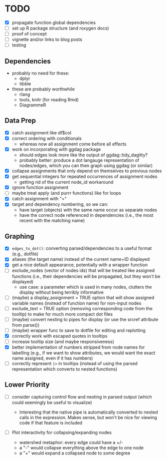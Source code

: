 
# TODO 

- [x] propagate function global dependencies
- [ ] set up R package structure (and roxygen docs)
- [ ] proof of concept
- [ ] vignette and/or links to blog posts
- [ ] testing

## Dependencies

- probably no need for these:
    + dplyr
    + tibble
- these are probably worthwhile
    + rlang
    + tools, knitr (for reading Rmd)
    + DiagrammeR

## Data Prep

- [x] catch assignment like df$col
- [x] correct ordering with conditionals
    + whereas now all assignment come before all effects
- [x] work on incorporating with ggdag package
    + should edges look more like the output of ggdag::tidy_dagitty?
    + probably better: produce a dot langauge representation of nodes/edges, which you can then graph using ggdag (or similar)
- [x] collapse assignments that only depend on themselves to previous nodes
- [x] get sequential integers for repeated occurrences of assignment nodes
    + getting rid of the current node_id workaround
- [x] ignore function assignment
- [ ] maybe treat apply (and purrr functions) like for loops
- [x] catch assignment with "="
- [x] target and dependency numbering, so we can:
    + have target (objects) with the same name occur as separate nodes
    + have the correct node referenced in dependencies (i.e., the most recent with the matching name)

## Graphing
   
- [x] `edges_to_dot()`: converting parsed/dependencies to a useful format (e.g., dotfile)
- [x] aliases (the target name) instead of the current name+ID displayed
- [x] get a nice default appearance, potentially with a wrapper function
- [ ] exclude_nodes (vector of nodes ids) that will be treated like assigned functions (i.e., their dependencies will be propagated, but they won't be displayed)
    + use case: a parameter which is used in many nodes, clutters the display without being terribly informative
- [ ] (maybe) a display_assignment = TRUE option that will show assigned variable names (instead of function name) for non-input nodes
- [ ] exclude_text = TRUE option (removing corresponding code from the tooltip) to make for much more compact dot files
- [ ] (maybe) convert nesting to pipes for display (or use the srcref attribute from parse())
- [ ] (maybe) wrapper func to save to dotfile for editing and replotting
- [x] correctly work with escaped quotes in tooltips
- [ ] increase tooltip size (and maybe responsiveness)
- [x] better implementation of numbers stripped from node names for labelling (e.g., if we want to show attributes, we would want the exact name assigned, even if it has numbers)
- [ ] correctly represent `|>` in tooltips (instead of using the parsed representation which converts to nested functions)

## Lower Priority

- [ ] consider capturing control flow and nesting in parsed output (which could seemingly be useful to visualize)
    + Interesting that the native pipe is automatically converted to nested calls in the expression. Makes sense, but won't be nice for viewing code if that feature is included
    
- [ ] Plot interactivity for collapsing/expanding nodes
    + watershed metaphor: every edge could have a +/-
    + a "-" would collapse everything above the edge to one node
    + a "+" would expand a collapsed node to some degree
